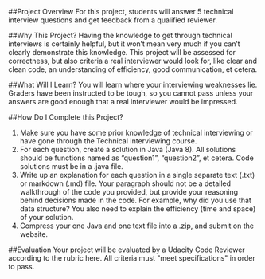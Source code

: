 ##Project Overview
For this project, students will answer 5 technical interview questions and get feedback from a qualified reviewer.

##Why This Project?
Having the knowledge to get through technical interviews is certainly helpful, but it won’t mean very much if you can’t clearly demonstrate this knowledge. This project will be assessed for correctness, but also criteria a real interviewer would look for, like clear and clean code, an understanding of efficiency, good communication, et cetera.

##What Will I Learn?
You will learn where your interviewing weaknesses lie. Graders have been instructed to be tough, so you cannot pass unless your answers are good enough that a real interviewer would be impressed.

##How Do I Complete this Project?
1. Make sure you have some prior knowledge of technical interviewing or have gone through the Technical Interviewing course.
2. For each question, create a solution in Java (Java 8). All solutions should be functions named as “question1”, “question2”, et cetera. Code solutions must be in a .java file.
3. Write up an explanation for each question in a single separate text (.txt) or markdown (.md) file. Your paragraph should not be a detailed walkthrough of the code you provided, but provide your reasoning behind decisions made in the code. For example, why did you use that data structure? You also need to explain the efficiency (time and space) of your solution.
4. Compress your one Java and one text file into a .zip, and submit on the website.

##Evaluation
Your project will be evaluated by a Udacity Code Reviewer according to the rubric here. All criteria must "meet specifications" in order to pass.
